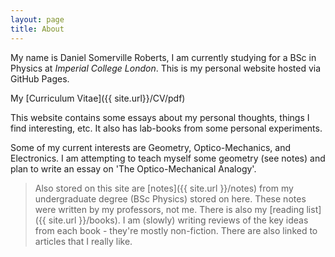 ```yaml
---
layout: page
title: About
---
```


My name is Daniel Somerville Roberts, I am currently studying for a BSc in Physics at *Imperial College London*. This is my personal website hosted via GitHub Pages.

My [Curriculum Vitae]({{ site.url}}/CV/pdf)

This website contains some essays about my personal thoughts, things I find interesting, etc. It also has lab-books from some personal experiments.

Some of my current interests are Geometry, Optico-Mechanics, and Electronics. I am attempting to teach myself some geometry (see notes) and plan to write an essay on 'The Optico-Mechanical Analogy'.

> Also stored on this site are [notes]({{ site.url }}/notes) from my undergraduate degree (BSc Physics) stored on here. These notes were written by my professors, not me. There is also my [reading list]({{ site.url }}/books). I am (slowly) writing reviews of the key ideas from each book - they're mostly non-fiction. There are also linked to articles that I really like.
